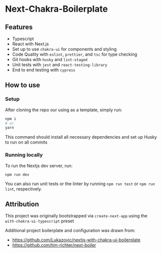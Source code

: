 # Next-Chakra-Boilerplate

## Features
* Typescript
* React with Next.js
* Set up to use `chakra-ui` for components and styling
* Code Quality with `eslint`, `prettier`, and `tsc` for type checking
* Git hooks with `husky` and `lint-staged`
* Unit tests with `jest` and `react-testing-library`
* End to end testing with `cypress`

## How to use

### Setup
After cloning the repo our using as a template, simply run:

```bash
npm i
# or
yarn
```
This command should install all necessary dependencies and set up Husky to run on all commits

### Running locally
To run the Nextjs dev server, run:
```
npm run dev
```

You can also run unit tests or the linter by running `npm run test` or `npm run lint`, respectively.

## Attribution

This project was originally bootstrapped via `create-next-app` using the `with-chakra-ui-typescript` preset

Additional project boilerplate and configuration was drawn from:
* https://github.com/Lukazovic/nextjs-with-chakra-ui-boilerplate
* https://github.com/tim-richter/next-boiler

